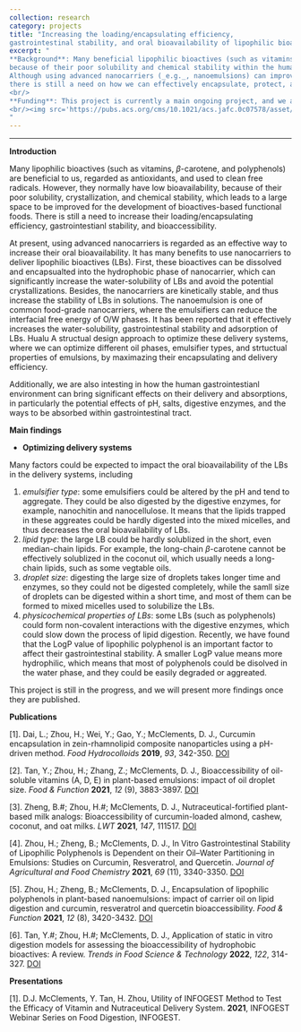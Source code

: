 ```yaml
---
collection: research
category: projects
title: "Increasing the loading/encapsulating efficiency,
gastrointestinal stability, and oral bioavailability of lipophilic bioactives"
excerpt: "
**Background**: Many beneficial lipophilic bioactives (such as vitamins and polyphenols) have low bioavailability,
because of their poor solubility and chemical stability within the human gut.
Although using advanced nanocarriers (_e.g._, nanoemulsions) can improve their solubility and stability,
there is still a need on how we can effectively encapsulate, protect, and deliver them orally.
<br/>
**Funding**: This project is currently a main ongoing project, and we are expecting it has more funding supports in the future.
<br/><img src='https://pubs.acs.org/cms/10.1021/acs.jafc.0c07578/asset/images/large/jf0c07578_0010.jpeg' alt='drawing' width='600'/><br/>
"
---
```

<!-- main body -->
------------------
**Introduction**

Many lipophilic bioactives (such as vitamins, $\beta$-carotene, and polyphenols)
are beneficial to us, regarded as antioxidants, and used to clean free radicals.
However, they normally have low bioavailability, because of their poor solubility, crystallization, and chemical stability,
which leads to a large space to be improved for the development of bioactives-based functional foods.
There is still a need to increase their loading/encapsulating efficiency, gastrointestianl stability, and bioaccessibility.

At present, using advanced nanocarriers is regarded as an effective way to increase their oral bioavailability.
It has many benefits to use nanocarriers to deliver lipophilic bioactives (LBs). First, these bioactives can be dissolved and
encapsualted into the hydrophobic phase of nanocarrier, which can significantly increase the water-solubility of LBs and avoid
the potential crystallizations. Besides, the nanocarriers are kinetically stable, and thus increase the stability of LBs in solutions.
The nanoemulsion is one of common food-grade nanocarriers, where the emulsifiers can
reduce the interfacial free energy of O/W phases. It has been reported that it effectively increases the water-solubility, gastrointestinal
stability and adsorption of LBs. Hualu A structual design approach to optimize these delivery systems, where
we can optimize different oil phases, emulsifier types, and strtuctual properties of emulsions, by maximazing their
encapsulating and delivery efficiency.

Additionally, we are also intesting in how the human gastrointestianl environment can bring significant effects on their delivery and absorptions,
in particularly the potential effects of pH, salts, digestive enzymes, and the ways to be absorbed within gastrointestinal tract.

**Main findings**

+ **Optimizing delivery systems**

Many factors could be expected to impact the oral bioavailability of the LBs in the delivery systems, including
1) _emulsifier type_: some emulsifiers could be altered by the pH and tend to aggregate. They could be also
digested by the digestive enzymes, for example, nanochitin and nanocellulose.
It means that the lipids trapped in these aggreates could be hardly digested
into the mixed micelles, and thus decreases the oral bioavailability of LBs.
2) _lipid type_: the large LB could be hardly solublized in the short, even median-chain lipids. For example, the long-chain
$\beta$-carotene cannot be effectively solublized in the coconut oil, which usually needs a long-chain lipids, such as some vegtable oils.
3) _droplet size_: digesting the large size of droplets takes longer time and enzymes, so they could not be digested completely, while
the samll size of droplets can be digested within a short time, and most of them can be formed to mixed micelles used to solubilize the
LBs.
4) _physicochemical properties of LBs_: some LBs (such as polyphenols) could form non-covalent interactions with the digestive enzymes,
which could slow down the process of lipid digestion. Recently, we have found that the LogP value of lipophilic polyphenol is an important
factor to affect their gastrointestinal stability. A smaller LogP value means more hydrophilic, which means that most of polyphenols could
be disolved in the water phase, and they could be easily degraded or aggreated.

This project is still in the progress, and we will present more findings once they are published.

**Publications**

[1]. Dai, L.; Zhou, H.; Wei, Y.; Gao, Y.; McClements, D. J.,
Curcumin encapsulation in zein-rhamnolipid composite nanoparticles using a pH-driven method.
_Food Hydrocolloids_ **2019**, _93_, 342-350.
[DOI](https://www.sciencedirect.com/science/article/abs/pii/S0268005X18321283?via%3Dihub)

[2]. Tan, Y.; Zhou, H.; Zhang, Z.; McClements, D. J.,
Bioaccessibility of oil-soluble vitamins (A, D, E) in plant-based emulsions: impact of oil droplet size.
_Food & Function_ **2021**, _12_ (9), 3883-3897.
[DOI](https://doi.org/10.1039/D1FO00347J)

[3]. Zheng, B.\#; Zhou, H.\#; McClements, D. J.,
Nutraceutical-fortified plant-based milk analogs: Bioaccessibility of curcumin-loaded almond, cashew, coconut, and oat milks.
_LWT_ **2021**, _147_, 111517.
[DOI](https://www.sciencedirect.com/science/article/abs/pii/S0023643821006708?via%3Dihub)

[4]. Zhou, H.; Zheng, B.; McClements, D. J.,
In Vitro Gastrointestinal Stability of Lipophilic Polyphenols is Dependent on their Oil–Water Partitioning in Emulsions: Studies on Curcumin, Resveratrol, and Quercetin.
_Journal of Agricultural and Food Chemistry_ **2021**, _69_ (11), 3340-3350.
[DOI](https://pubs.acs.org/doi/10.1021/acs.jafc.0c07578)

[5]. Zhou, H.; Zheng, B.; McClements, D. J.,
Encapsulation of lipophilic polyphenols in plant-based nanoemulsions: impact of carrier oil on lipid digestion and curcumin, resveratrol and quercetin bioaccessibility.
_Food & Function_ **2021**, _12_ (8), 3420-3432.
[DOI](https://doi.org/10.1039/D1FO00275A)

[6]. Tan, Y.\#; Zhou, H.\#; McClements, D. J.,
Application of static in vitro digestion models for assessing the bioaccessibility of hydrophobic bioactives: A review.
_Trends in Food Science & Technology_ **2022**, _122_, 314-327.
[DOI](https://doi.org/10.1016/j.tifs.2022.02.028)

**Presentations**

[1]. D.J. McClements, Y. Tan, H. Zhou,
Utility of INFOGEST Method to Test the Efficacy of Vitamin and Nutraceutical Delivery System.
**2021**, INFOGEST Webinar Series on Food Digestion, INFOGEST.

